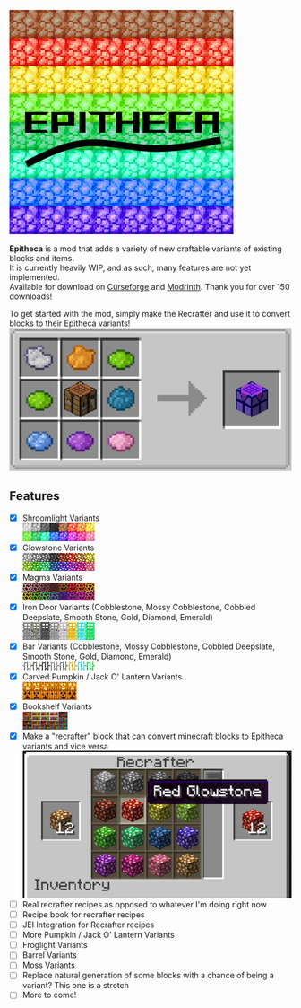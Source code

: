 ![Epitheca](./src/main/resources/assets/epitheca/icon_lg.png)  

**Epitheca** is a mod that adds a variety of new craftable variants of existing blocks and items.  
It is currently heavily WIP, and as such, many features are not yet implemented.  
Available for download on [Curseforge](https://www.curseforge.com/minecraft/mc-mods/epitheca) and [Modrinth](https://modrinth.com/mod/epitheca). Thank you for over 150 downloads!   
  
  
  
To get started with the mod, simply make the Recrafter and use it to convert blocks to their Epitheca variants!  
![Recrafter](./src/main/resources/assets/epitheca/recrafter_512_recipe.png)
  
## Features  
- [x] Shroomlight Variants  
![Shroomlight Variants](./src/main/resources/assets/epitheca/shroomlights_8x2.png)
- [x] Glowstone Variants  
![Glowstone Variants](./src/main/resources/assets/epitheca/glowstone_8x2.png)
- [X] Magma Variants  
![Magma Variants](./src/main/resources/assets/epitheca/magma.gif)
- [X] Iron Door Variants (Cobblestone, Mossy Cobblestone, Cobbled Deepslate, Smooth Stone, Gold, Diamond, Emerald)  
![Iron Door Variants](./src/main/resources/assets/epitheca/doors_8x1.png)
- [X] Bar Variants (Cobblestone, Mossy Cobblestone, Cobbled Deepslate, Smooth Stone, Gold, Diamond, Emerald)  
![Bar Variants](./src/main/resources/assets/epitheca/bars_8x1.png)
- [X] Carved Pumpkin / Jack O' Lantern Variants  
![Pumpkin Variants](./src/main/resources/assets/epitheca/pumpkins_5x2.png)
- [X] Bookshelf Variants  
![Bookshelf Variants](./src/main/resources/assets/epitheca/bookshelves_5x2.png)
- [X] Make a "recrafter" block that can convert minecraft blocks to Epitheca variants and vice versa 
![Recrafter](./src/main/resources/assets/epitheca/recrafter_512_inner.png)
- [ ] Real recrafter recipes as opposed to whatever I'm doing right now  
- [ ] Recipe book for recrafter recipes
- [ ] JEI Integration for Recrafter recipes  
- [ ] More Pumpkin / Jack O' Lantern Variants  
- [ ] Froglight Variants  
- [ ] Barrel Variants  
- [ ] Moss Variants  
- [ ] Replace natural generation of some blocks with a chance of being a variant? This one is a stretch
- [ ] More to come!
